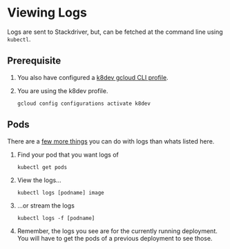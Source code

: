 # Viewing Logs

Logs are sent to Stackdriver, but, can be fetched at the command line using `kubectl`.

## Prerequisite

1. You also have configured a [k8dev gcloud CLI profile](new-gcloud-profile.md).
1. You are using the k8dev profile.

    ```
    gcloud config configurations activate k8dev
    ```

## Pods
There are a [few more things](https://kubernetes.io/docs/reference/kubectl/cheatsheet/#interacting-with-running-pods) you can do with logs than whats listed here.

1. Find your pod that you want logs of

    ```
    kubectl get pods
    ```

1. View the logs...

    ```
    kubectl logs [podname] image
    ```

1. ...or stream the logs

    ```
    kubectl logs -f [podname]
    ```

1. Remember, the logs you see are for the currently running deployment.  You will have to get the pods of a previous deployment to see those.